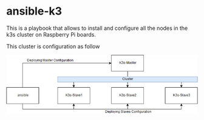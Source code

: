 # ansible-k3

This is a playbook that allows to install and configure all the nodes in the k3s cluster on Raspberry Pi boards.

This cluster is configuration as follow

![Cluster Design and Ansible workstation](k3s-cluster.jpg)